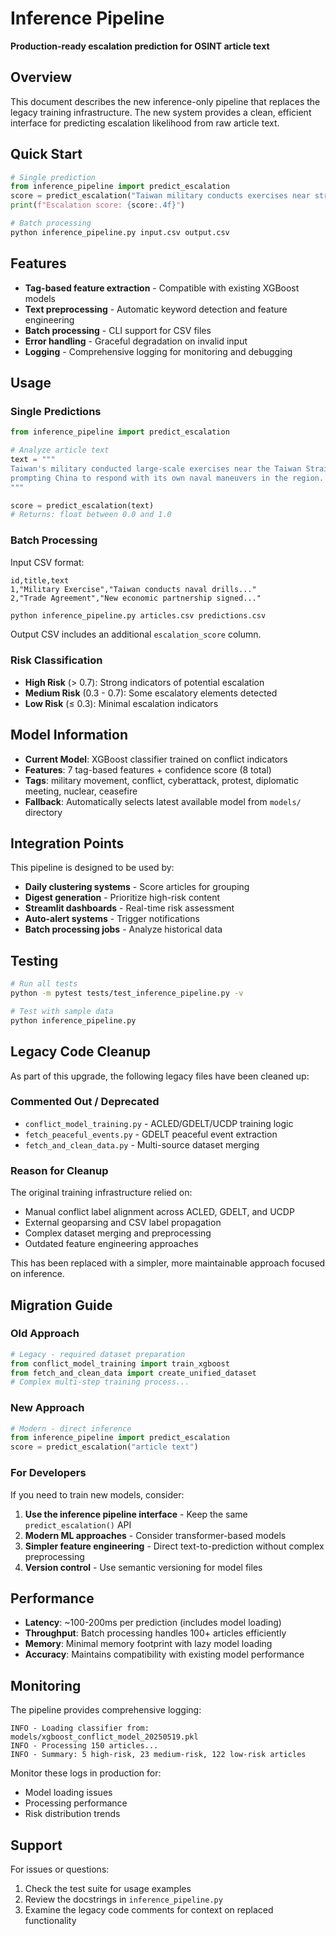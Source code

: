 # Inference Pipeline

**Production-ready escalation prediction for OSINT article text**

## Overview

This document describes the new inference-only pipeline that replaces the legacy training infrastructure. The new system provides a clean, efficient interface for predicting escalation likelihood from raw article text.

## Quick Start

```python
# Single prediction
from inference_pipeline import predict_escalation
score = predict_escalation("Taiwan military conducts exercises near strait")
print(f"Escalation score: {score:.4f}")
```

```bash
# Batch processing
python inference_pipeline.py input.csv output.csv
```

## Features

- **Tag-based feature extraction** - Compatible with existing XGBoost models
- **Text preprocessing** - Automatic keyword detection and feature engineering
- **Batch processing** - CLI support for CSV files
- **Error handling** - Graceful degradation on invalid input
- **Logging** - Comprehensive logging for monitoring and debugging

## Usage

### Single Predictions

```python
from inference_pipeline import predict_escalation

# Analyze article text
text = """
Taiwan's military conducted large-scale exercises near the Taiwan Strait today, 
prompting China to respond with its own naval maneuvers in the region.
"""

score = predict_escalation(text)
# Returns: float between 0.0 and 1.0
```

### Batch Processing

Input CSV format:
```csv
id,title,text
1,"Military Exercise","Taiwan conducts naval drills..."
2,"Trade Agreement","New economic partnership signed..."
```

```bash
python inference_pipeline.py articles.csv predictions.csv
```

Output CSV includes an additional `escalation_score` column.

### Risk Classification

- **High Risk** (> 0.7): Strong indicators of potential escalation
- **Medium Risk** (0.3 - 0.7): Some escalatory elements detected  
- **Low Risk** (≤ 0.3): Minimal escalation indicators

## Model Information

- **Current Model**: XGBoost classifier trained on conflict indicators
- **Features**: 7 tag-based features + confidence score (8 total)
- **Tags**: military movement, conflict, cyberattack, protest, diplomatic meeting, nuclear, ceasefire
- **Fallback**: Automatically selects latest available model from `models/` directory

## Integration Points

This pipeline is designed to be used by:

- **Daily clustering systems** - Score articles for grouping
- **Digest generation** - Prioritize high-risk content
- **Streamlit dashboards** - Real-time risk assessment
- **Auto-alert systems** - Trigger notifications
- **Batch processing jobs** - Analyze historical data

## Testing

```bash
# Run all tests
python -m pytest tests/test_inference_pipeline.py -v

# Test with sample data
python inference_pipeline.py
```

## Legacy Code Cleanup

As part of this upgrade, the following legacy files have been cleaned up:

### Commented Out / Deprecated

- `conflict_model_training.py` - ACLED/GDELT/UCDP training logic
- `fetch_peaceful_events.py` - GDELT peaceful event extraction
- `fetch_and_clean_data.py` - Multi-source dataset merging

### Reason for Cleanup

The original training infrastructure relied on:
- Manual conflict label alignment across ACLED, GDELT, and UCDP
- External geoparsing and CSV label propagation
- Complex dataset merging and preprocessing
- Outdated feature engineering approaches

This has been replaced with a simpler, more maintainable approach focused on inference.

## Migration Guide

### Old Approach
```python
# Legacy - required dataset preparation
from conflict_model_training import train_xgboost
from fetch_and_clean_data import create_unified_dataset
# Complex multi-step training process...
```

### New Approach
```python
# Modern - direct inference
from inference_pipeline import predict_escalation
score = predict_escalation("article text")
```

### For Developers

If you need to train new models, consider:

1. **Use the inference pipeline interface** - Keep the same `predict_escalation()` API
2. **Modern ML approaches** - Consider transformer-based models
3. **Simpler feature engineering** - Direct text-to-prediction without complex preprocessing
4. **Version control** - Use semantic versioning for model files

## Performance

- **Latency**: ~100-200ms per prediction (includes model loading)
- **Throughput**: Batch processing handles 100+ articles efficiently
- **Memory**: Minimal memory footprint with lazy model loading
- **Accuracy**: Maintains compatibility with existing model performance

## Monitoring

The pipeline provides comprehensive logging:

```
INFO - Loading classifier from: models/xgboost_conflict_model_20250519.pkl
INFO - Processing 150 articles...
INFO - Summary: 5 high-risk, 23 medium-risk, 122 low-risk articles
```

Monitor these logs in production for:
- Model loading issues
- Processing performance
- Risk distribution trends

## Support

For issues or questions:
1. Check the test suite for usage examples
2. Review the docstrings in `inference_pipeline.py`
3. Examine the legacy code comments for context on replaced functionality 